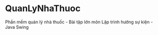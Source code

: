 # QuanLyNhaThuoc
Phần mềm quản lý nhà thuốc - Bài tập lớn môn Lập trình hướng sự kiện - Java Swing
